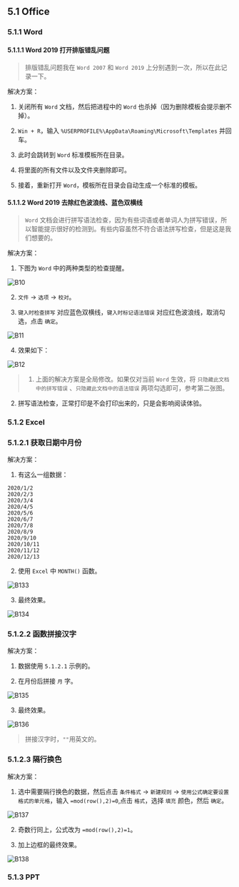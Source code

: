 ## 5.1 Office

### 5.1.1 Word

#### 5.1.1.1 Word 2019 打开排版错乱问题

> 排版错乱问题我在 `Word 2007` 和 `Word 2019` 上分别遇到一次，所以在此记录一下。

解决方案：

1. 关闭所有 `Word` 文档，然后把进程中的 `Word` 也杀掉（因为删除模板会提示删不掉）。

2. `Win + R`，输入 `%USERPROFILE%\AppData\Roaming\Microsoft\Templates` 并回车。

3. 此时会跳转到 `Word` 标准模板所在目录。

4. 将里面的所有文件以及文件夹删除即可。

5. 接着，重新打开 `Word`，模板所在目录会自动生成一个标准的模板。


#### 5.1.1.2 Word 2019 去除红色波浪线、蓝色双横线

> `Word` 文档会进行拼写语法检查，因为有些词语或者单词人为拼写错误，所以智能提示很好的检测到。有些内容虽然不符合语法拼写检查，但是这是我们想要的。

解决方案：

1. 下图为 `Word` 中的两种类型的检查提醒。

![B10](../images/B10.png)

2. `文件` → `选项` → `校对`。

3. `键入时检查拼写` 对应蓝色双横线，`键入时标记语法错误` 对应红色波浪线，取消勾选，点击 `确定`。

![B11](../images/B11.png)

4. 效果如下：

![B12](../images/B12.png)

> 1. 上面的解决方案是全局修改。如果仅对当前 `Word` 生效，将 `只隐藏此文档中的拼写错误` 、`只隐藏此文档中的语法错误` 两项勾选即可，参考第二张图。<br/>
2. 拼写语法检查，正常打印是不会打印出来的，只是会影响阅读体验。

### 5.1.2 Excel

### 5.1.2.1 获取日期中月份

解决方案：

1. 有这么一组数据：

```text
2020/1/2
2020/2/3
2020/3/4
2020/4/5
2020/5/6
2020/6/7
2020/7/8
2020/8/9
2020/9/10
2020/10/11
2020/11/12
2020/12/13
```

2. 使用 `Excel` 中 `MONTH()` 函数。

![B133](../images/B133.png)

3. 最终效果。

![B134](../images/B134.png)

### 5.1.2.2 函数拼接汉字

解决方案：

1. 数据使用 `5.1.2.1` 示例的。

2. 在月份后拼接 `月` 字。

![B135](../images/B135.png)

3. 最终效果。

![B136](../images/B136.png)

> 拼接汉字时，`""`用英文的。

### 5.1.2.3 隔行换色

解决方案：

1. 选中需要隔行换色的数据，然后点击 `条件格式` → `新建规则` → `使用公式确定要设置格式的单元格`，输入 `=mod(row(),2)=0`,点击 `格式`，选择 `填充` 颜色，然后 `确定`。

![B137](../images/B137.png)

2. 奇数行同上，公式改为 `=mod(row(),2)=1`。

3. 加上边框的最终效果。

![B138](../images/B138.png)

### 5.1.3 PPT